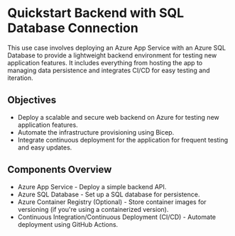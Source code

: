 # Quickstart Backend with SQL Database Connection

This use case involves deploying an Azure App Service with an Azure SQL Database to provide a lightweight backend environment for testing new application features. It includes everything from hosting the app to managing data persistence and integrates CI/CD for easy testing and iteration.

## Objectives

- Deploy a scalable and secure web backend on Azure for testing new application features.
- Automate the infrastructure provisioning using Bicep.
- Integrate continuous deployment for the application for frequent testing and easy updates.

## Components Overview

- Azure App Service - Deploy a simple backend API.
- Azure SQL Database - Set up a SQL database for persistence.
- Azure Container Registry (Optional) - Store container images for versioning (if you're using a containerized version).
- Continuous Integration/Continuous Deployment (CI/CD) - Automate deployment using GitHub Actions.